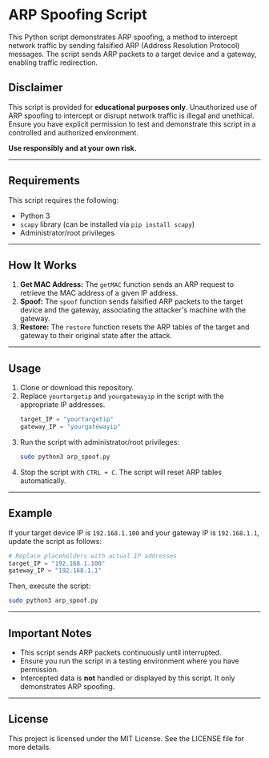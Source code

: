 # ARP Spoofing Script

This Python script demonstrates ARP spoofing, a method to intercept network traffic by sending falsified ARP (Address Resolution Protocol) messages. The script sends ARP packets to a target device and a gateway, enabling traffic redirection.

## Disclaimer

This script is provided for **educational purposes only**. Unauthorized use of ARP spoofing to intercept or disrupt network traffic is illegal and unethical. Ensure you have explicit permission to test and demonstrate this script in a controlled and authorized environment.

**Use responsibly and at your own risk.**

---

## Requirements

This script requires the following:

- Python 3
- `scapy` library (can be installed via `pip install scapy`)
- Administrator/root privileges

---

## How It Works

1. **Get MAC Address:** The `getMAC` function sends an ARP request to retrieve the MAC address of a given IP address.
2. **Spoof:** The `spoof` function sends falsified ARP packets to the target device and the gateway, associating the attacker's machine with the gateway.
3. **Restore:** The `restore` function resets the ARP tables of the target and gateway to their original state after the attack.

---

## Usage

1. Clone or download this repository.
2. Replace `yourtargetip` and `yourgatewayip` in the script with the appropriate IP addresses.
   ```python
   target_IP = "yourtargetip"
   gateway_IP = "yourgatewayip"
   ```
3. Run the script with administrator/root privileges:
   ```bash
   sudo python3 arp_spoof.py
   ```
4. Stop the script with `CTRL + C`. The script will reset ARP tables automatically.

---

## Example

If your target device IP is `192.168.1.100` and your gateway IP is `192.168.1.1`, update the script as follows:

```python
# Replace placeholders with actual IP addresses
target_IP = "192.168.1.100"
gateway_IP = "192.168.1.1"
```

Then, execute the script:

```bash
sudo python3 arp_spoof.py
```

---

## Important Notes

- This script sends ARP packets continuously until interrupted.
- Ensure you run the script in a testing environment where you have permission.
- Intercepted data is **not** handled or displayed by this script. It only demonstrates ARP spoofing.

---

## License

This project is licensed under the MIT License. See the LICENSE file for more details.


